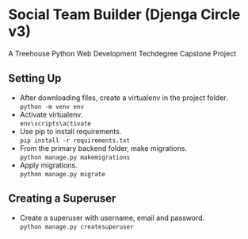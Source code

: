 # Social Team Builder (Djenga Circle v3)

A Treehouse Python Web Development Techdegree Capstone Project

## Setting Up
- After downloading files, create a virtualenv in the project folder.  
`python -m venv env`  
- Activate virtualenv.  
`env\scripts\activate`  
- Use pip to install requirements.  
`pip install -r requirements.txt`  
- From the primary backend folder, make migrations.  
`python manage.py makemigrations`
- Apply migrations.  
`python manage.py migrate`

## Creating a Superuser
- Create a superuser with username, email and password.  
`python manage.py createsuperuser`
